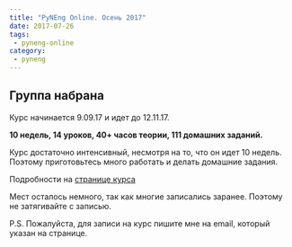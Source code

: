 ```yaml
---
title: "PyNEng Online. Осень 2017"
date: 2017-07-26
tags:
 - pyneng-online
category:
 - pyneng
---
```


## Группа набрана


Курс начинается 9.09.17 и идет до 12.11.17.

__10 недель, 14 уроков, 40+ часов теории, 111 домашних заданий.__

Курс достаточно интенсивный, несмотря на то, что он идет 10 недель.
Поэтому приготовьтесь много работать и делать домашние задания.

Подробности на [странице курса](https://natenka.github.io/pyneng-online/)

Мест осталось немного, так как многие записались заранее. Поэтому не затягивайте с записью.


P.S. Пожалуйста, для записи на курс пишите мне на email, который указан на странице.

